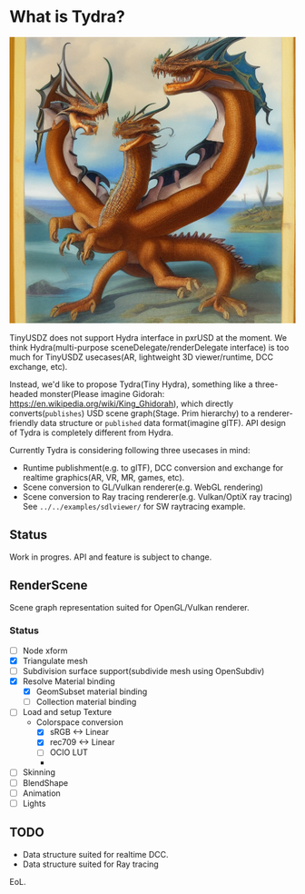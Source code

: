 # What is Tydra?

![Tydra](tydra.png)

TinyUSDZ does not support Hydra interface in pxrUSD at the moment.
We think Hydra(multi-purpose sceneDelegate/renderDelegate interface) is too much for TinyUSDZ usecases(AR, lightweight 3D viewer/runtime, DCC exchange, etc).

Instead, we'd like to propose Tydra(Tiny Hydra), something like a three-headed monster(Please imagine Gidorah: https://en.wikipedia.org/wiki/King_Ghidorah), which directly converts(`publishes`) USD scene graph(Stage. Prim hierarchy) to a renderer-friendly data structure or `published` data format(imagine glTF). API design of Tydra is completely different from Hydra.

Currently Tydra is considering following three usecases in mind:

- Runtime publishment(e.g. to glTF), DCC conversion and exchange for realtime graphics(AR, VR, MR, games, etc).
- Scene conversion to GL/Vulkan renderer(e.g. WebGL rendering)
- Scene conversion to Ray tracing renderer(e.g. Vulkan/OptiX ray tracing)
  See `../../examples/sdlviewer/` for SW raytracing example.

## Status

Work in progres. API and feature is subject to change.

## RenderScene

Scene graph representation suited for OpenGL/Vulkan renderer.

### Status

* [ ] Node xform
* [x] Triangulate mesh
* [ ] Subdivision surface support(subdivide mesh using OpenSubdiv)
* [x] Resolve Material binding
  * [x] GeomSubset material binding
  * [ ] Collection material binding 
* [ ] Load and setup Texture
  * Colorspace conversion
    * [x] sRGB <-> Linear
    * [x] rec709 <-> Linear
    * [ ] OCIO LUT
    *  
* [ ] Skinning
* [ ] BlendShape
* [ ] Animation
* [ ] Lights
    
## TODO

- Data structure suited for realtime DCC.
- Data structure suited for Ray tracing

EoL.

